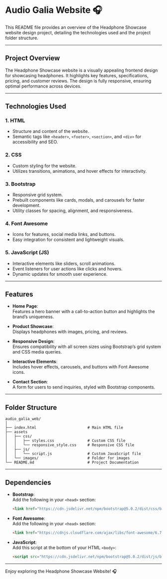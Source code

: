 # Audio Galia Website 🎧

This README file provides an overview of the Headphone Showcase website design project, detailing the technologies used and the project folder structure.  

---

## **Project Overview**  
The Headphone Showcase website is a visually appealing frontend design for showcasing headphones. It highlights key features, specifications, pricing, and customer reviews. The design is fully responsive, ensuring optimal performance across devices.  

---

## **Technologies Used**  

### **1. HTML**  
- Structure and content of the website.  
- Semantic tags like `<header>`, `<footer>`, `<section>`, and `<div>` for accessibility and SEO.  

### **2. CSS**  
- Custom styling for the website.  
- Utilizes transitions, animations, and hover effects for interactivity.  

### **3. Bootstrap**  
- Responsive grid system.  
- Prebuilt components like cards, modals, and carousels for faster development.  
- Utility classes for spacing, alignment, and responsiveness.  

### **4. Font Awesome**  
- Icons for features, social media links, and buttons.  
- Easy integration for consistent and lightweight visuals.  

### **5. JavaScript (JS)**  
- Interactive elements like sliders, scroll animations.  
- Event listeners for user actions like clicks and hovers.  
- Dynamic updates for smooth user experience.  

---

## **Features**  

- **Home Page**:  
  Features a hero banner with a call-to-action button and highlights the brand’s uniqueness.  

- **Product Showcase**:  
  Displays headphones with images, pricing, and reviews.  

- **Responsive Design**:  
  Ensures compatibility with all screen sizes using Bootstrap’s grid system and CSS media queries.  

- **Interactive Elements**:  
  Includes hover effects, carousels, and buttons with Font Awesome icons.  

- **Contact Section**:  
  A form for users to send inquiries, styled with Bootstrap components.  

---

## **Folder Structure**  

```
audio_galia_web/  
│  
├── index.html                       # Main HTML file  
├── assets
│   ├── css/
│   │   ├── styles.css               # Custom CSS file  
│   │   └── responsive_style.css     # Responsive CSS file  
│   ├── js/  
│   │   └── script.js                # Custom JavaScript file  
│   └── images/                      # Folder for images    
└── README.md                        # Project Documentation  
```  

---

## **Dependencies**  

- **Bootstrap**:  
  Add the following in your `<head>` section:  
  ```html  
  <link href="https://cdn.jsdelivr.net/npm/bootstrap@5.0.2/dist/css/bootstrap.min.css" rel="stylesheet" integrity="sha384-EVSTQN3/azprG1Anm3QDgpJLIm9Nao0Yz1ztcQTwFspd3yD65VohhpuuCOmLASjC" crossorigin="anonymous">
  ``` 

- **Font Awesome**:  
  Add the following in your `<head>` section:  
  ```html  
  <link href="https://cdnjs.cloudflare.com/ajax/libs/font-awesome/6.7.2/css/all.min.css" rel="stylesheet">  
  ```  

- **JavaScript**:  
  Add this script at the bottom of your HTML `<body>`:  
  ```html  
  <script src="https://cdn.jsdelivr.net/npm/bootstrap@5.0.2/dist/js/bootstrap.bundle.min.js" integrity="sha384-MrcW6ZMFYlzcLA8Nl+NtUVF0sA7MsXsP1UyJoMp4YLEuNSfAP+JcXn/tWtIaxVXM" crossorigin="anonymous"></script>
  ```  
---  
Enjoy exploring the Headphone Showcase Website! 🎧  
